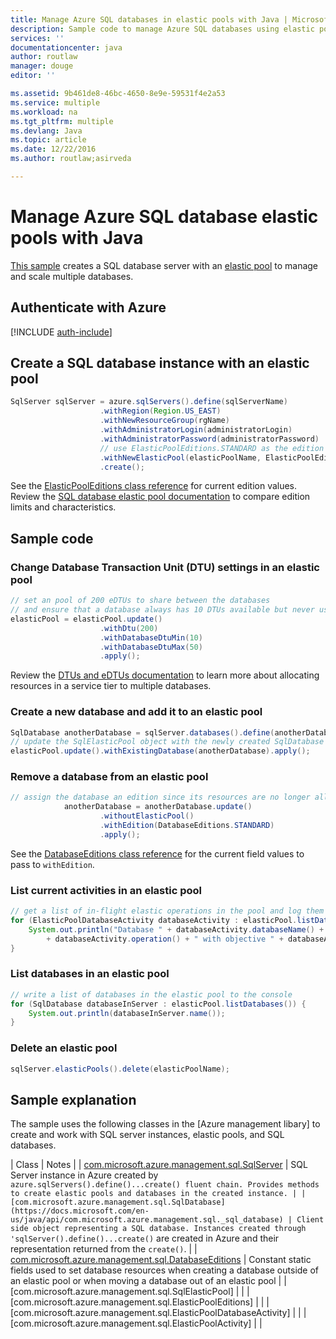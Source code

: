 ```yaml
---
title: Manage Azure SQL databases in elastic pools with Java | Microsoft Docs
description: Sample code to manage Azure SQL databases using elastic pools in your Java code
services: ''
documentationcenter: java
author: routlaw
manager: douge
editor: ''

ms.assetid: 9b461de8-46bc-4650-8e9e-59531f4e2a53
ms.service: multiple
ms.workload: na
ms.tgt_pltfrm: multiple
ms.devlang: Java
ms.topic: article
ms.date: 12/22/2016
ms.author: routlaw;asirveda

---
```


# Manage Azure SQL database elastic pools with Java

[This sample](https://github.com/Azure-Samples/sql-database-java-manage-sql-dbs-in-elastic-pool) creates a SQL database server with an [elastic pool](https://docs.microsoft.com/en-us/azure/sql-database/sql-database-elastic-pool) to manage and scale multiple databases. 

## Authenticate with Azure

[!INCLUDE [auth-include](_shared/auth-include.md)]

## Create a SQL database instance with an elastic pool

```java
SqlServer sqlServer = azure.sqlServers().define(sqlServerName)
                    .withRegion(Region.US_EAST)
                    .withNewResourceGroup(rgName)
                    .withAdministratorLogin(administratorLogin)
                    .withAdministratorPassword(administratorPassword)
                    // use ElasticPoolEditions.STANDARD as the edition and creating two databases
                    .withNewElasticPool(elasticPoolName, ElasticPoolEditions.STANDARD, database1Name, database2Name)
                    .create();
```

See the [ElasticPoolEditions class reference](https://docs.microsoft.com/en-us/java/api/com.microsoft.azure.management.sql._elastic_pool_editions) for current edition values. Review the [SQL database elastic pool documentation](https://docs.microsoft.com/en-us/azure/sql-database/sql-database-elastic-pool) to compare edition limits and characteristics. 

## Sample code

### Change Database Transaction Unit (DTU) settings in an elastic pool

```java
// set an pool of 200 eDTUs to share between the databases
// and ensure that a database always has 10 DTUs available but never uses more than 50
elasticPool = elasticPool.update()
                    .withDtu(200)
                    .withDatabaseDtuMin(10)
                    .withDatabaseDtuMax(50)
                    .apply();
```

Review the [DTUs and eDTUs documentation](https://docs.microsoft.com/en-us/azure/sql-database/sql-database-what-is-a-dtu) to learn more about allocating resources in a service tier to multiple databases.

### Create a new database and add it to an elastic pool

```java
SqlDatabase anotherDatabase = sqlServer.databases().define(anotherDatabaseName).create();
// update the SqlElasticPool object with the newly created SqlDatabase
elasticPool.update().withExistingDatabase(anotherDatabase).apply();            
```

### Remove a database from an elastic pool
```java
// assign the database an edition since its resources are no longer allocated by the pool 
            anotherDatabase = anotherDatabase.update()
                    .withoutElasticPool()
                    .withEdition(DatabaseEditions.STANDARD)
                    .apply();
```

See the [DatabaseEditions class reference](https://docs.microsoft.com/en-us/java/api/com.microsoft.azure.management.sql._database_editions) for the current field values to pass to `withEdition`.

### List current activities in an elastic pool
```java
// get a list of in-flight elastic operations in the pool and log them 
for (ElasticPoolDatabaseActivity databaseActivity : elasticPool.listDatabaseActivities()) {
    System.out.println("Database " + databaseActivity.databaseName() + " performing operation " 
        + databaseActivity.operation() + " with objective " + databaseActivity.requestedServiceObjective());
}
```

### List databases in an elastic pool
```java
// write a list of databases in the elastic pool to the console
for (SqlDatabase databaseInServer : elasticPool.listDatabases()) {
    System.out.println(databaseInServer.name());
}
```

### Delete an elastic pool
```java
sqlServer.elasticPools().delete(elasticPoolName);
```

## Sample explanation

The sample uses the following classes in the [Azure management libary] to create and work with SQL server instances, elastic pools, and SQL databases.

| Class | Notes |
| [com.microsoft.azure.management.sql.SqlServer](https://docs.microsoft.com/en-us/java/api/com.microsoft.azure.management.sql._sql_server) | SQL Server instance in Azure created by `azure.sqlServers().define()...create() fluent chain. Provides methods to create elastic pools and databases in the created instance. |
| [com.microsoft.azure.management.sql.SqlDatabase](https://docs.microsoft.com/en-us/java/api/com.microsoft.azure.management.sql._sql_database) | Client side object representing a SQL database. Instances created through 'sqlServer().define()...create()` are created in Azure and their representation returned from the `create()`. | 
| [com.microsoft.azure.management.sql.DatabaseEditions](https://docs.microsoft.com/en-us/java/api/com.microsoft.azure.management.sql._database_editions) | Constant static fields used to set database resources when creating a database outside of an elastic pool or when moving a database out of an elastic pool  | 
| [com.microsoft.azure.management.sql.SqlElasticPool] | | 
| [com.microsoft.azure.management.sql.ElasticPoolEditions] | | 
| [com.microsoft.azure.management.sql.ElasticPoolDatabaseActivity] | | 
| [com.microsoft.azure.management.sql.ElasticPoolActivity] | | 

